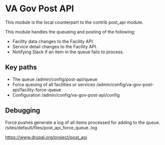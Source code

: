 # VA Gov Post API

This module is the local counterpart to the contrib post_api module.

This module handles the queueing and posting of the following:

* Facility data changes to the Facility API.
* Service detail changes to the Facility API.
* Notifying Slack if an item in the queue fails to process.

## Key paths

  * The queue /admin/config/post-api/queue
  * Force queuing of all facilities or services /admin/config/va-gov-post-api/facility-force-queue
  * Configuration /admin/config/va-gov-post-api/config

## Debugging
  Force pushes generate a log of all items processed for adding to the queue.
  /sites/default/files/post_api_force_queue.<Y-m-d--H>.log


https://www.drupal.org/project/post_api
